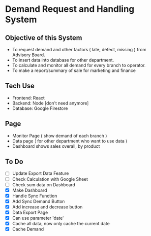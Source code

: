 # Demand Request and Handling System

## Objective of this System

- To request demand and other factors ( late, defect, missing ) from Advisory Board.
- To insert data into database for other department.
- To calculate and monitor all demand for every branch to operator.
- To make a report/summary of sale for marketing and finance

## Tech Use

- Frontend: React
- Backend: Node [don't need anymore]
- Database: Google Firestore

## Page

- Monitor Page ( show demand of each branch )
- Data page ( for other department who want to use data )
- Dashboard shows sales overall, by product

## To Do

- [ ] Update Export Data Feature
- [ ] Check Calculation with Google Sheet
- [ ] Check sum data on Dashboard
- [x] Make Dashboard
- [x] Handle Sync Function
- [x] Add Sync Demand Button
- [x] Add increase and decrease button
- [x] Data Export Page
- [x] Can use parameter 'date'
- [x] Cache all data, now only cache the current date
- [x] Cache Demand
